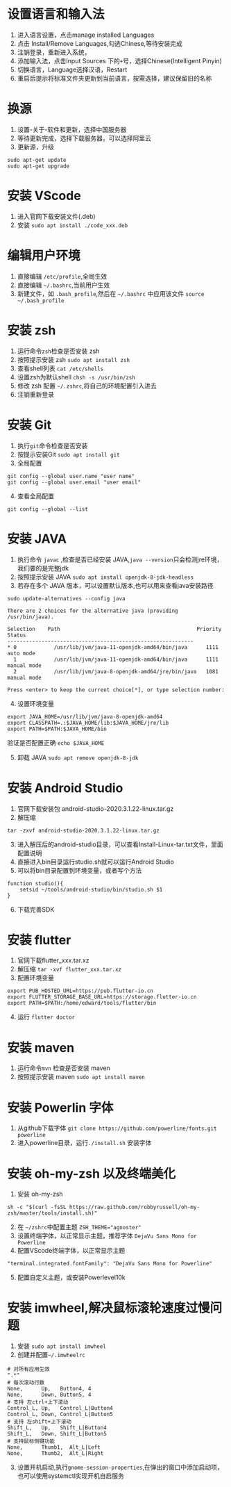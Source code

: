 # 设置语言和输入法
  1. 进入语言设置，点击manage installed Languages
  2. 点击 Install/Remove Languages,勾选Chinese,等待安装完成
  3. 注销登录，重新进入系统，
  4. 添加输入法，点击Input Sources 下的`+`号，选择Chinese(Intelligent Pinyin)
  5. 切换语言，Language选择汉语，Restart
  6. 重启后提示将标准文件夹更新到当前语言，按需选择，建议保留旧的名称

    
# 换源
  1. 设置-关于-软件和更新，选择中国服务器
  2. 等待更新完成，选择下载服务器，可以选择阿里云
  2. 更新源，升级
  ```
  sudo apt-get update
  sudo apt-get upgrade
  ```  


# 安装 VScode
  1. 进入官网下载安装文件(.deb)
  2. 安装 `sudo apt install ./code_xxx.deb`

# 编辑用户环境
  1. 直接编辑 `/etc/profile`,全局生效    
  2. 直接编辑 `~/.bashrc`,当前用户生效     
  3. 新建文件，如 `.bash_profile`,然后在 `~/.bashrc` 中应用该文件 `source ~/.bash_profile`


# 安装 zsh
  1. 运行命令`zsh`检查是否安装 zsh
  2. 按照提示安装 zsh `sudo apt install zsh`
  3. 查看shell列表 `cat /etc/shells`
  3. 设置zsh为默认shell `chsh -s /usr/bin/zsh`
  4. 修改 zsh 配置 `~/.zshrc`,将自己的环境配置引入进去
  5. 注销重新登录



# 安装 Git
  1. 执行`git`命令检查是否安装
  2. 按提示安装Git `sudo apt install git`
  3. 全局配置
  ```
  git config --global user.name "user name"
  git config --global user.email "user email"
  ```
  4. 查看全局配置
  ```
  git config --global --list
  ```

# 安装 JAVA
  1. 执行命令 `javac` ,检查是否已经安装 JAVA,`java --version`只会检测jre环境，我们要的是完整jdk
  2. 按照提示安装 JAVA `sudo apt install openjdk-8-jdk-headless` 
  3. 若存在多个 JAVA 版本，可以设置默认版本,也可以用来查看java安装路径

  ```
  sudo update-alternatives --config java

  There are 2 choices for the alternative java (providing /usr/bin/java).

  Selection    Path                                            Priority   Status
  ------------------------------------------------------------
  * 0            /usr/lib/jvm/java-11-openjdk-amd64/bin/java      1111      auto mode
    1            /usr/lib/jvm/java-11-openjdk-amd64/bin/java      1111      manual mode
    2            /usr/lib/jvm/java-8-openjdk-amd64/jre/bin/java   1081      manual mode
    
  Press <enter> to keep the current choice[*], or type selection number:
  ```
  4. 设置环境变量
  ```
  export JAVA_HOME=/usr/lib/jvm/java-8-openjdk-amd64
  export CLASSPATH=.:$JAVA_HOME/lib:$JAVA_HOME/jre/lib
  export PATH=$PATH:$JAVA_HOME/bin
  ```    
   验证是否配置正确 `echo $JAVA_HOME`    
    
  5. 卸载 JAVA `sudo apt remove openjdk-8-jdk`
  

# 安装 Android Studio
  1. 官网下载安装包 android-studio-2020.3.1.22-linux.tar.gz
  2. 解压缩
  ```
  tar -zxvf android-studio-2020.3.1.22-linux.tar.gz
  ```
  3. 进入解压后的android-studio目录，可以查看Install-Linux-tar.txt文件，里面配置说明
  4. 直接进入bin目录运行studio.sh就可以运行Android Studio
  5. 可以将bin目录配置到环境变量，或者写个方法
  ```
  function studio(){
      setsid ~/tools/android-studio/bin/studio.sh $1
  }
  ``` 
  6. 下载完善SDK  

# 安装 flutter
  1. 官网下载flutter_xxx.tar.xz
  2. 解压缩 `tar -xvf flutter_xxx.tar.xz`
  3. 配置环境变量
  ```
  export PUB_HOSTED_URL=https://pub.flutter-io.cn
  export FLUTTER_STORAGE_BASE_URL=https://storage.flutter-io.cn
  export PATH=$PATH:/home/edward/tools/flutter/bin
  ```
  4. 运行 `flutter doctor`


# 安装 maven
  1. 运行命令`mvn` 检查是否安装 maven
  2. 按照提示安装 maven `sudo apt install maven`


# 安装 Powerlin 字体
  1. 从github下载字体 `git clone https://github.com/powerline/fonts.git powerline`
  2. 进入powerline目录，运行`./install.sh` 安装字体


# 安装 oh-my-zsh 以及终端美化
  1. 安装 oh-my-zsh
  ```
  sh -c "$(curl -fsSL https://raw.github.com/robbyrussell/oh-my-zsh/master/tools/install.sh)"
  ```
  2. 在 `~/zshrc`中配置主题 `ZSH_THEME="agnoster"`
  3. 设置终端字体，以正常显示主题，推荐字体 `DejaVu Sans Mono for Powerline`
  4. 配置VScode终端字体，以正常显示主题
  ```
  "terminal.integrated.fontFamily": "DejaVu Sans Mono for Powerline"
  ```
  5. 配置自定义主题，或安装Powerlevel10k

# 安装 imwheel,解决鼠标滚轮速度过慢问题
  1. 安装 `sudo apt install imwheel`
  2. 创建并配置`~/.imwheelrc`  
  ```
  # 对所有应用生效
  ".*"
  # 每次滚动行数
  None,      Up,   Button4, 4
  None,      Down, Button5, 4
  # 支持 左ctrl+上下滚动
  Control_L, Up,   Control_L|Button4
  Control_L, Down, Control_L|Button5
  # 支持 左shift+上下滚动
  Shift_L,   Up,   Shift_L|Button4
  Shift_L,   Down, Shift_L|Button5
  # 支持鼠标侧键功能
  None,      Thumb1,  Alt_L|Left
  None,      Thumb2,  Alt_L|Right
  ```
  3. 设置开机启动,执行`gnome-session-properties`,在弹出的窗口中添加启动项，也可以使用systemctl实现开机自启服务
